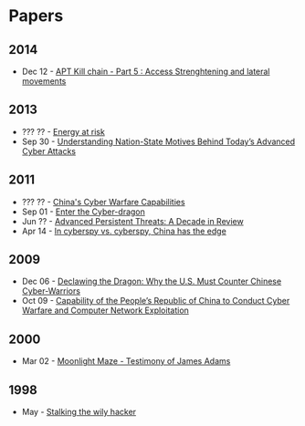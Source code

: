 # Papers

## 2014
* Dec 12 - [APT Kill chain - Part 5 : Access Strenghtening and lateral movements](http://blog.airbuscybersecurity.com/post/2014/11/APT-Kill-chain-Part-5-%3A-Access-Strenghtening-and-lateral-movements)

## 2013
* ??? ?? - [Energy at risk](http://www.kpmg.com/Global/en/IssuesAndInsights/ArticlesPublications/Documents/energy-at-risk.pdf)
* Sep 30 - [ Understanding Nation-State Motives Behind  Today’s Advanced Cyber Attacks](http://www.fireeye.com/resources/pdfs/fireeye-wwc-report.pdf)

## 2011
* ??? ?? - [China's Cyber Warfare Capabilities](http://www.securitychallenges.org.au/ArticlePDFs/vol7no2Ball.pdf)
* Sep 01 - [Enter the Cyber-dragon](http://www.vanityfair.com/culture/features/2011/09/chinese-hacking-201109)
* Jun ?? - [Advanced Persistent Threats: A Decade in Review](http://www.commandfive.com/papers/C5_APT_ADecadeInReview.pdf)
* Apr 14 - [In cyberspy vs. cyberspy, China has the edge](http://www.reuters.com/article/2011/04/14/us-china-usa-cyberespionage-idUSTRE73D24220110414)

## 2009
* Dec 06 - [Declawing the Dragon: Why the U.S. Must Counter Chinese Cyber-Warriors](handle.dtic.mil/100.2/ADA502899)
* Oct 09 - [Capability of the People’s Republic of China to Conduct Cyber Warfare and Computer Network Exploitation](http://www2.gwu.edu/~nsarchiv/NSAEBB/NSAEBB424/docs/Cyber-030.pdf)

## 2000
* Mar 02 - [Moonlight Maze - Testimony of James Adams](http://fas.org/irp/congress/2000_hr/030200_adams.htm)

## 1998
* May - [Stalking the wily hacker](http://pdf.textfiles.com/academics/wilyhacker.pdf)
